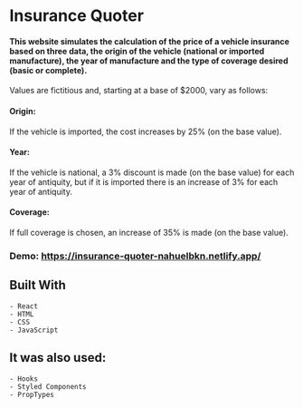 # Insurance Quoter

#### This website simulates the calculation of the price of a vehicle insurance based on three data, the origin of the vehicle (national or imported manufacture), the year of manufacture and the type of coverage desired (basic or complete).

Values are fictitious and, starting at a base of $2000, vary as follows:

#### Origin:
If the vehicle is imported, the cost increases by 25% (on the base value).

#### Year:
If the vehicle is national, a 3% discount is made (on the base value) for each year of antiquity, but if it is imported there is an increase of 3% for each year of antiquity.

#### Coverage:
If full coverage is chosen, an increase of 35% is made (on the base value).

### Demo: https://insurance-quoter-nahuelbkn.netlify.app/

## Built With

    - React
    - HTML
    - CSS
  	- JavaScript
    
## It was also used:
    - Hooks
    - Styled Components
    - PropTypes
